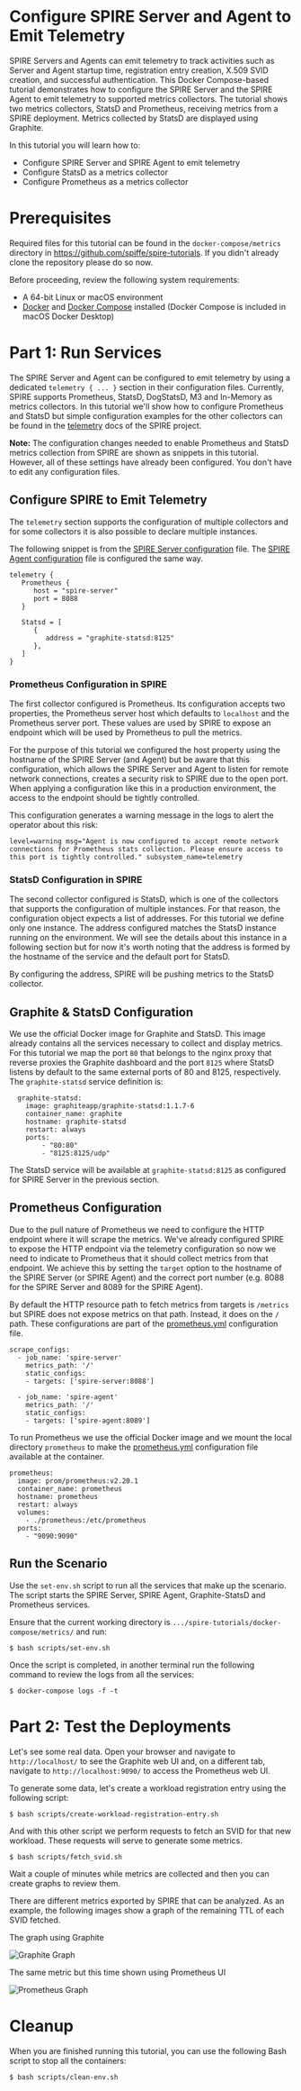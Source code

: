 
# Configure SPIRE Server and Agent to Emit Telemetry

SPIRE Servers and Agents can emit telemetry to track activities such as Server and Agent startup time, registration entry creation, X.509 SVID creation, and successful authentication. This Docker Compose-based tutorial demonstrates how to configure the SPIRE Server and the SPIRE Agent to emit telemetry to supported metrics collectors. The tutorial shows two metrics collectors, StatsD and Prometheus, receiving metrics from a SPIRE deployment. Metrics collected by StatsD are displayed using Graphite.

In this tutorial you will learn how to:
* Configure SPIRE Server and SPIRE Agent to emit telemetry
* Configure StatsD as a metrics collector
* Configure Prometheus as a metrics collector


# Prerequisites

Required files for this tutorial can be found in the `docker-compose/metrics` directory in https://github.com/spiffe/spire-tutorials. If you didn't already clone the repository please do so now.

Before proceeding, review the following system requirements:
- A 64-bit Linux or macOS environment
- [Docker](https://docs.docker.com/get-docker/) and [Docker Compose](https://docs.docker.com/compose/install/) installed (Docker Compose is included in macOS Docker Desktop)


# Part 1: Run Services

The SPIRE Server and Agent can be configured to emit telemetry by using a dedicated `telemetry { ... }` section in their configuration files. Currently, SPIRE supports Prometheus, StatsD, DogStatsD, M3 and In-Memory as metrics collectors. In this tutorial we'll show how to configure Prometheus and StatsD but simple configuration examples for the other collectors can be found in the [telemetry](https://github.com/spiffe/spire/blob/master/doc/telemetry_config.md) docs of the SPIRE project.

**Note:** The configuration changes needed to enable Prometheus and StatsD metrics collection from SPIRE are shown as snippets in this tutorial. However, all of these settings have already been configured. You don't have to edit any configuration files.

## Configure SPIRE to Emit Telemetry

The `telemetry` section supports the configuration of multiple collectors and for some collectors it is also possible to declare multiple instances.

The following snippet is from the [SPIRE Server configuration](spire/server/server.conf) file. The [SPIRE Agent configuration](spire/agent/agent.conf) file is configured the same way.

```console
telemetry {
   Prometheus {
      host = "spire-server"
      port = 8088
   }

   Statsd = [
      {
         address = "graphite-statsd:8125"
      },
   ]
}
```

### Prometheus Configuration in SPIRE

The first collector configured is Prometheus. Its configuration accepts two properties, the Prometheus server host which defaults to `localhost` and the Prometheus server port. These values are used by SPIRE to expose an endpoint which will be used by Prometheus to pull the metrics.

For the purpose of this tutorial we configured the host property using the hostname of the SPIRE Server (and Agent) but be aware that this configuration, which allows the SPIRE Server and Agent to listen for remote network connections, creates a security risk to SPIRE due to the open port. When applying a configuration like this in a production environment, the access to the endpoint should be tightly controlled. 

This configuration generates a warning message in the logs to alert the operator about this risk:

```console
level=warning msg="Agent is now configured to accept remote network connections for Prometheus stats collection. Please ensure access to this port is tightly controlled." subsystem_name=telemetry
```

### StatsD Configuration in SPIRE

The second collector configured is StatsD, which is one of the collectors that supports the configuration of multiple instances. For that reason, the configuration object expects a list of addresses. For this tutorial we define only one instance.
The address configured matches the StatsD instance running on the environment. We will see the details about this instance in a following section but for now it's worth noting that the address is formed by the hostname of the service and the default port for StatsD.

By configuring the address, SPIRE will be pushing metrics to the StatsD collector.

##  Graphite & StatsD Configuration

We use the official Docker image for Graphite and StatsD. This image already contains all the services necessary to collect and display metrics. For this tutorial we map the port `80` that belongs to the nginx proxy that reverse proxies the Graphite dashboard and the port `8125` where StatsD listens by default to the same external ports of 80 and 8125, respectively.
The `graphite-statsd` service definition is:

```console
  graphite-statsd:
    image: graphiteapp/graphite-statsd:1.1.7-6
    container_name: graphite
    hostname: graphite-statsd
    restart: always
    ports:
        - "80:80"
        - "8125:8125/udp"
```

The StatsD service will be available at `graphite-statsd:8125` as configured for SPIRE Server in the previous section.

## Prometheus Configuration

Due to the pull nature of Prometheus we need to configure the HTTP endpoint where it will scrape the metrics. We've already configured SPIRE to expose the HTTP endpoint via the telemetry configuration so now we need to indicate to Prometheus that it should collect metrics from that endpoint. We achieve this by setting the `target` option to the hostname of the SPIRE Server (or SPIRE Agent) and the correct port number (e.g. 8088 for the SPIRE Server and 8089 for the SPIRE Agent).

By default the HTTP resource path to fetch metrics from targets is `/metrics` but SPIRE does not expose metrics on that path. Instead, it does on the `/` path. These configurations are part of the [prometheus.yml](prometheus/prometheus.yml) configuration file.

```console
scrape_configs:
  - job_name: 'spire-server'
    metrics_path: '/'
    static_configs:
    - targets: ['spire-server:8088']

  - job_name: 'spire-agent'
    metrics_path: '/'
    static_configs:
    - targets: ['spire-agent:8089']
```

To run Prometheus we use the official Docker image and we mount the local directory `prometheus` to make the [prometheus.yml](/prometheus/prometheus.yml) configuration file available at the container.

```console
prometheus:
  image: prom/prometheus:v2.20.1
  container_name: prometheus
  hostname: prometheus
  restart: always
  volumes:
    - ./prometheus:/etc/prometheus
  ports:
    - "9090:9090"
```


## Run the Scenario

Use the `set-env.sh` script to run all the services that make up the scenario. The script starts the SPIRE Server, SPIRE Agent, Graphite-StatsD and Prometheus services.

Ensure that the current working directory is `.../spire-tutorials/docker-compose/metrics/` and run:

```console
$ bash scripts/set-env.sh
```

Once the script is completed, in another terminal run the following command to review the logs from all the services:
```console
$ docker-compose logs -f -t
```


# Part 2: Test the Deployments

Let's see some real data. Open your browser and navigate to `http://localhost/` to see the Graphite web UI and, on a different tab, navigate to `http://localhost:9090/` to access the Prometheus web UI.

To generate some data, let's create a workload registration entry using the following script:

```console
$ bash scripts/create-workload-registration-entry.sh
```

And with this other script we perform requests to fetch an SVID for that new workload. These requests will serve to generate some metrics.

```console
$ bash scripts/fetch_svid.sh
```

Wait a couple of minutes while metrics are collected and then you can create graphs to review them.

There are different metrics exported by SPIRE that can be analyzed. As an example, the following images show a graph of the remaining TTL of each SVID fetched.

The graph using Graphite

![Graphite Graph][GraphiteGraph]

[GraphiteGraph]: images/graphite_graph.png "Graphite graph"


The same metric but this time shown using Prometheus UI

![Prometheus Graph][PrometheusGraph]

[PrometheusGraph]: images/prometheus_graph.png "Prometheus Graph"


# Cleanup

When you are finished running this tutorial, you can use the following Bash script to stop all the containers:

```console
$ bash scripts/clean-env.sh
```
